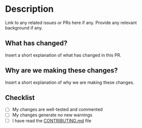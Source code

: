# Description

Link to any related issues or PRs here if any. Provide any relevant background if any.

## What has changed?

Insert a short explanation of what has changed in this PR.

## Why are we making these changes?

Insert a short explanation of why we are making these changes.

## Checklist

- [ ] My changes are well-tested and commented
- [ ] My changes generate no new warnings
- [ ] I have read the [CONTRIBUTING.md](CONTRIBUTING.md) file
